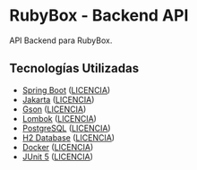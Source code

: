 # RubyBox - Backend API
API Backend para RubyBox.

## Tecnologías Utilizadas
- [Spring Boot](https://spring.io/projects/spring-boot) ([LICENCIA](https://github.com/spring-projects/spring-boot/blob/main/LICENSE.txt))
- [Jakarta](https://github.com/jakartaee/inject) ([LICENCIA](https://github.com/jakartaee/inject/blob/master/LICENSE.txt))
- [Gson](https://github.com/google/gson/) ([LICENCIA](https://github.com/google/gson/blob/main/LICENSE))
- [Lombok](https://projectlombok.org/) ([LICENCIA](https://github.com/projectlombok/lombok/blob/master/LICENSE))
- [PostgreSQL](https://www.postgresql.org/) ([LICENCIA](https://www.postgresql.org/about/licence/))
- [H2 Database](https://www.h2database.com/html/main.html) ([LICENCIA](https://www.h2database.com/html/license.html))
- [Docker](https://www.docker.com/) ([LICENCIA](https://www.docker.com/legal))
- [JUnit 5](https://junit.org/junit5/) ([LICENCIA](https://github.com/junit-team/junit5/blob/main/LICENSE.md))
